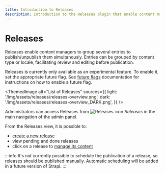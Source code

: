 ```yaml
---
title: Introduction to Releases
description: Introduction to the Releases plugin that enable content managers to group entries to publish/unpublish simultaneously
---
```


# Releases <EnterpriseBadge /> <CloudTeamBadge/> <FutureBadge /> <AlphaBadge/>

Releases enable content managers to group several entries to publish/unpublish them simultanously. Entries can be grouped by content type or locale, facilitating review and editing before publication.

Releases is currently only available as an experimental feature. To enable it, set the appropriate future flag. See <a href="/dev-docs/configurations/features">future flags</a> documentation for instructions on how to enable a future flag.

<ThemedImage
  alt="List of Releases"
  sources={{
    light: '/img/assets/releases/releases-overview.png',
    dark: '/img/assets/releases/releases-overview_DARK.png',
  }}
/>

<!-- TODO: update Releases icon with the neutral version -->
Administrators can access Releases from ![Releases icon](/img/assets/icons/releases.svg) _Releases_ in the main navigation of the admin panel.

From the Releases view, it is possible to:

<!-- TODO: add numbers to reflect screenshot -->
- [create a new release](/user-docs/releases/creating-a-release)
- view pending and done releases
- click on a release to [manage its content](/user-docs/releases/managing-a-release)

:::info
It's not currently possible to schedule the publication of a release, so releases should be published manually. Automatic scheduling will be added in a future version of Strapi.
:::
